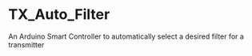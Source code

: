 # TX_Auto_Filter
An Arduino Smart Controller to automatically select a desired filter for a transmitter
